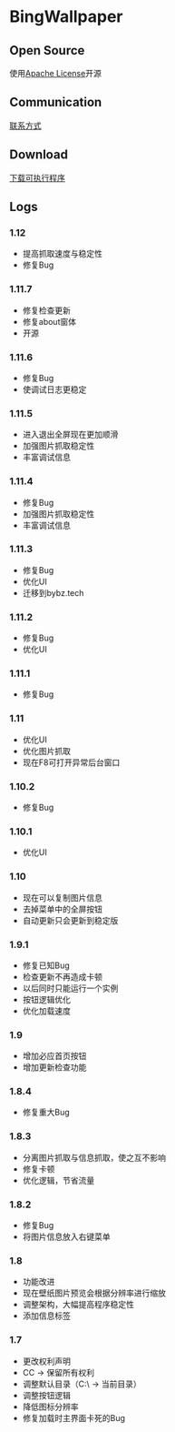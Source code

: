 # BingWallpaper
## Open Source
使用[Apache License](https://github.com/Lucas-Wong/-BingWallpaper/blob/master/LICENSE)开源
## Communication 
[联系方式]() 
## Download
[下载可执行程序]() 
## Logs 
### 1.12
* 提高抓取速度与稳定性
* 修复Bug

### 1.11.7
* 修复检查更新
* 修复about窗体
* 开源

### 1.11.6
* 修复Bug
* 使调试日志更稳定

### 1.11.5
* 进入退出全屏现在更加顺滑
* 加强图片抓取稳定性 
* 丰富调试信息

### 1.11.4
* 修复Bug
* 加强图片抓取稳定性
* 丰富调试信息

### 1.11.3 
* 修复Bug
* 优化UI
* 迁移到bybz.tech 

### 1.11.2
* 修复Bug 
* 优化UI 

### 1.11.1 
* 修复Bug 

### 1.11 
* 优化UI 
* 优化图片抓取 
* 现在F8可打开异常后台窗口

### 1.10.2 
* 修复Bug 

### 1.10.1 
* 优化UI 

### 1.10 
* 现在可以复制图片信息 
* 去掉菜单中的全屏按钮 
* 自动更新只会更新到稳定版 

### 1.9.1 
* 修复已知Bug 
* 检查更新不再造成卡顿 
* 以后同时只能运行一个实例 
* 按钮逻辑优化 
* 优化加载速度 

### 1.9 
* 增加必应首页按钮 
* 增加更新检查功能 

### 1.8.4 
* 修复重大Bug 

### 1.8.3
* 分离图片抓取与信息抓取，使之互不影响
* 修复卡顿
* 优化逻辑，节省流量

### 1.8.2
* 修复Bug
* 将图片信息放入右键菜单

### 1.8
* 功能改进
* 现在壁纸图片预览会根据分辨率进行缩放
* 调整架构，大幅提高程序稳定性
* 添加信息标签

### 1.7 
* 更改权利声明
* CC → 保留所有权利
* 调整默认目录（C:\ → 当前目录）
* 调整按钮逻辑
* 降低图标分辨率
* 修复加载时主界面卡死的Bug






